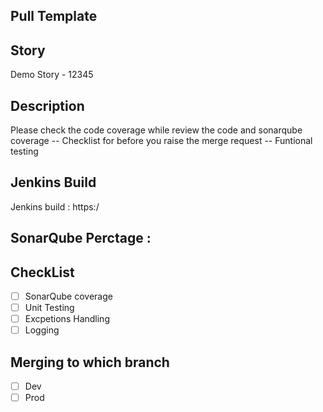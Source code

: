 ## Pull Template


## Story 
Demo Story - 12345 

## Description

Please check the code coverage while review the code and sonarqube coverage
-- Checklist for before you raise the merge request
-- Funtional testing

## Jenkins Build
Jenkins build : https:/

## SonarQube Perctage : 



## CheckList 
- [ ] SonarQube coverage
- [ ] Unit Testing
- [ ] Excpetions Handling
- [ ] Logging

## Merging to which branch
- [ ] Dev
- [ ] Prod
